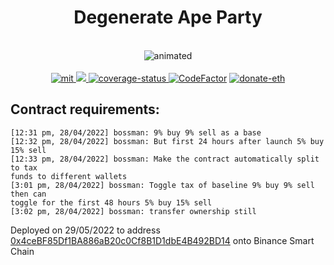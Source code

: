 <h1 align="center">
  Degenerate Ape Party
</h1>
<br />
<div align="center">
  <img src="https://user-images.githubusercontent.com/63755291/152405688-ae183528-9a77-443b-a92b-b21bb3f415d9.gif" alt="animated" />
</div>
<br />
<div align="center">
  <a href="https://github.com/piotrostr/degenerate-ape-party/blob/HEAD/MIT">
    <img src="https://img.shields.io/badge/license-MIT-blue.svg" alt="mit" />
  </a>
  <a href="">
    <img src="https://github.com/piotrostr/degenerate-ape-party/actions/workflows/main.yml/badge.svg" />
  </a>
  <a href="https://codecov.io/gh/piotrostr/degenerate-ape-party">
    <img src="https://codecov.io/gh/piotrostr/degenerate-ape-party/branch/main/graph/badge.svg?token=WYLQ5B7UGC" alt="coverage-status" />
  </a>
<a href="https://www.codefactor.io/repository/github/piotrostr/dap"><img src="https://www.codefactor.io/repository/github/piotrostr/dap/badge" alt="CodeFactor" /></a>
  <a href="https://en.cryptobadges.io/donate/0xb7ADAd5f58aD063E1a8f174C61777b66872C8b65">
    <img src="https://camo.githubusercontent.com/e96ba7a90d666c76a314e022e072252435a4b271d63b5959e0d4cd7fdbb1032e/68747470733a2f2f656e2e63727970746f6261646765732e696f2f62616467652f6d6963726f2f307865386364663032656664386162306134393064376232636231333535333338396339626339333265" alt="donate-eth" />
  </a>
</div>

## Contract requirements:

```
[12:31 pm, 28/04/2022] bossman: 9% buy 9% sell as a base
[12:32 pm, 28/04/2022] bossman: But first 24 hours after launch 5% buy 15% sell
[12:33 pm, 28/04/2022] bossman: Make the contract automatically split to tax
funds to different wallets
[3:01 pm, 28/04/2022] bossman: Toggle tax of baseline 9% buy 9% sell then can
toggle for the first 48 hours 5% buy 15% sell
[3:02 pm, 28/04/2022] bossman: transfer ownership still
```

Deployed on 29/05/2022 to address
[0x4ceBF85Df1BA886aB20c0Cf8B1D1dbE4B492BD14](https://bscscan.com/address/0x4ceBF85Df1BA886aB20c0Cf8B1D1dbE4B492BD14#code)
onto Binance Smart Chain
